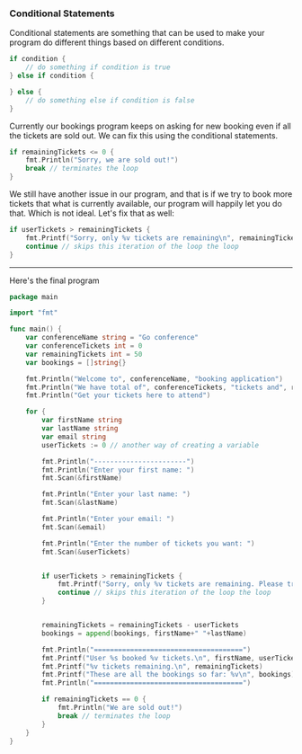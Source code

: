 ### Conditional Statements

Conditional statements are something that can be used to make your program do different things based on different conditions.

```go
if condition {
    // do something if condition is true
} else if condition {

} else {
    // do something else if condition is false
}
```

Currently our bookings program keeps on asking for new booking even if all the tickets are sold out. We can fix this using the conditional statements.

```go
if remainingTickets <= 0 {
    fmt.Println("Sorry, we are sold out!")
    break // terminates the loop
}
```

We still have another issue in our program, and that is if we try to book more tickets that what is currently available, our program will happily let you do that. Which is not ideal. Let's fix that as well:

```go
if userTickets > remainingTickets {
    fmt.Printf("Sorry, only %v tickets are remaining\n", remainingTickets)
    continue // skips this iteration of the loop the loop
}
```

---
Here's the final program

```go
package main

import "fmt"

func main() {
	var conferenceName string = "Go conference"
	var conferenceTickets int = 0
	var remainingTickets int = 50
	var bookings = []string{}

	fmt.Println("Welcome to", conferenceName, "booking application")
	fmt.Println("We have total of", conferenceTickets, "tickets and", remainingTickets, "are still remaining.")
	fmt.Println("Get your tickets here to attend")

	for {
		var firstName string
		var lastName string
		var email string
		userTickets := 0 // another way of creating a variable

		fmt.Println("-----------------------")
		fmt.Println("Enter your first name: ")
		fmt.Scan(&firstName)

		fmt.Println("Enter your last name: ")
		fmt.Scan(&lastName)

		fmt.Println("Enter your email: ")
		fmt.Scan(&email)

		fmt.Println("Enter the number of tickets you want: ")
		fmt.Scan(&userTickets)


		if userTickets > remainingTickets {
			fmt.Printf("Sorry, only %v tickets are remaining. Please try again.\n", remainingTickets)
			continue // skips this iteration of the loop the loop
		}


		remainingTickets = remainingTickets - userTickets
		bookings = append(bookings, firstName+" "+lastName)

        fmt.Println("=====================================")
		fmt.Printf("User %s booked %v tickets.\n", firstName, userTickets)
		fmt.Printf("%v tickets remaining.\n", remainingTickets)
		fmt.Printf("These are all the bookings so far: %v\n", bookings)
		fmt.Println("=====================================")

        if remainingTickets == 0 {
			fmt.Println("We are sold out!")
			break // terminates the loop
		}
	}
}
```
